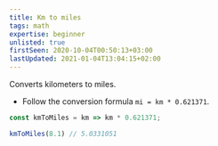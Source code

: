 ```yaml
---
title: Km to miles
tags: math
expertise: beginner
unlisted: true
firstSeen: 2020-10-04T00:50:13+03:00
lastUpdated: 2021-01-04T13:04:15+02:00
---
```


Converts kilometers to miles.

- Follow the conversion formula `mi = km * 0.621371`.

```js
const kmToMiles = km => km * 0.621371;
```

```js
kmToMiles(8.1) // 5.0331051
```

